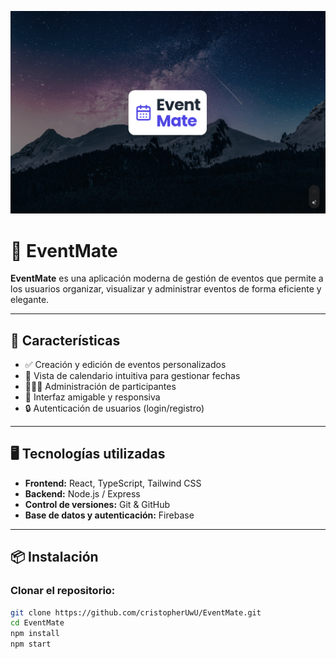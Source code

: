 ![Vista principal](./src/images/EventMate.png)
# 🎉 EventMate

**EventMate** es una aplicación moderna de gestión de eventos que permite a los usuarios organizar, visualizar y administrar eventos de forma eficiente y elegante.

---

## 🚀 Características

- ✅ Creación y edición de eventos personalizados
- 📅 Vista de calendario intuitiva para gestionar fechas
- 🧑‍🤝‍🧑 Administración de participantes
- 🎨 Interfaz amigable y responsiva
- 🔒 Autenticación de usuarios (login/registro)

---

## 🖥️ Tecnologías utilizadas

- **Frontend:** React, TypeScript, Tailwind CSS
- **Backend:** Node.js / Express
- **Control de versiones:** Git & GitHub
- **Base de datos y autenticación:** Firebase
---

## 📦 Instalación

### Clonar el repositorio:

```bash
git clone https://github.com/cristopherUwU/EventMate.git
cd EventMate
npm install
npm start